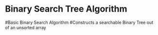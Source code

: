 Binary Search Tree Algorithm
============================
#Basic Binary Search Algorithm
#Constructs a searchable Binary Tree out of an unsorted array
